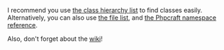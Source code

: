 I recommend you use [the class hierarchy list](https://phpcraft.de/docs/inherits.html) to find classes easily. Alternatively, you can also use [the file list](https://phpcraft.de/docs/files.html), and [the Phpcraft namespace reference](https://phpcraft.de/docs/namespacePhpcraft.html).

Also, don't forget about the [wiki](https://github.com/timmyrs/Phpcraft/wiki)!
